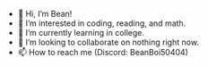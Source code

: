 - 👋 Hi, I’m Bean!
- 👀 I’m interested in coding, reading, and math.
- 🌱 I’m currently learning in college.
- 💞️ I’m looking to collaborate on nothing right now.
- 📫 How to reach me (Discord: BeanBoi50404)
